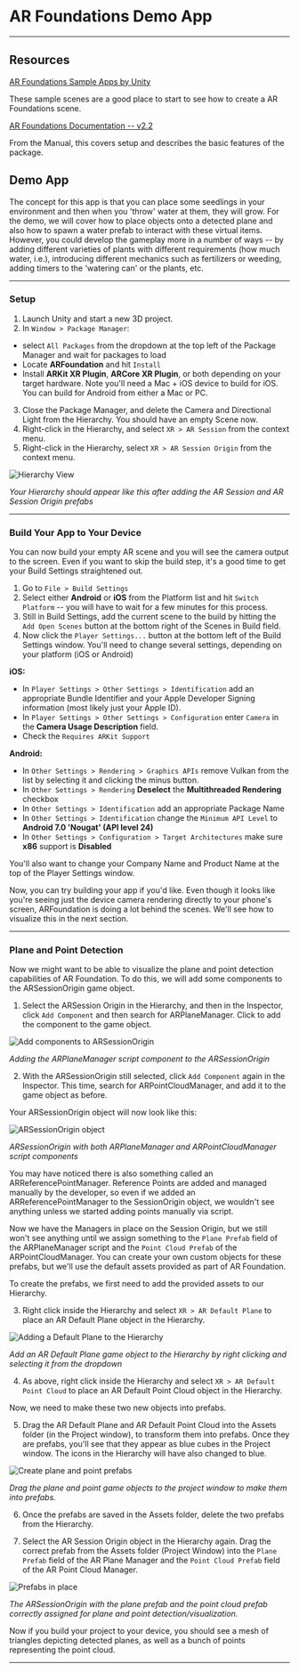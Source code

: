 # AR Foundations Demo App

----
## Resources
[AR Foundations Sample Apps by Unity](https://github.com/Unity-Technologies/arfoundation-samples)

These sample scenes are a good place to start to see how to create a AR Foundations scene.

[AR Foundations Documentation -- v2.2](https://docs.unity3d.com/Packages/com.unity.xr.arfoundation@2.2/manual/index.html)

From the Manual, this covers setup and describes the basic features of the package.

## Demo App
The concept for this app is that you can place some seedlings in your environment and then when you 'throw' water at them, they will grow. For the demo, we will cover how to place objects onto a detected plane and also how to spawn a water prefab to interact with these virtual items. However, you could develop the gameplay more in a number of ways -- by adding different varieties of plants with different requirements (how much water, i.e.), introducing different mechanics such as fertilizers or weeding, adding timers to the 'watering can' or the plants, etc. 

----
### Setup

1. Launch Unity and start a new 3D project.
2. In `Window > Package Manager`:
 - select `All Packages` from the dropdown at the top left of the Package Manager and wait for packages to load
 - Locate **ARFoundation** and hit `Install`
 - Install **ARKit XR Plugin**, **ARCore XR Plugin**, or both depending on your target hardware. Note you'll need a Mac + iOS device to build for iOS. You can build for Android from either a Mac or PC.
3. Close the Package Manager, and delete the Camera and Directional Light from the Hierarchy. You should have an empty Scene now.
4. Right-click in the Hierarchy, and select `XR > AR Session` from the context menu.
5. Right-click in the Hierarchy, select `XR > AR Session Origin` from the context menu.

![Hierarchy View](images/emptyARScene.png)

*Your Hierarchy should appear like this after adding the AR Session and AR Session Origin prefabs*

---

### Build Your App to Your Device

You can now build your empty AR scene and you will see the camera output to the screen. Even if you want to skip the build step, it's a good time to get your Build Settings straightened out.

1. Go to `File > Build Settings`
2. Select either **Android** or **iOS** from the Platform list and hit `Switch Platform` -- you will have to wait for a few minutes for this process.
3. Still in Build Settings, add the current scene to the build by hitting the `Add Open Scenes` button at the bottom right of the Scenes in Build field.
4. Now click the `Player Settings...` button at the bottom left of the Build Settings window. You'll need to change several settings, depending on your platform (iOS or Android)
 
**iOS:**
   
- In `Player Settings > Other Settings > Identification` add an appropriate Bundle Identifier and your Apple Developer Signing information (most likely just your Apple ID).
- In `Player Settings > Other Settings > Configuration` enter `Camera` in the **Camera Usage Description** field.
- Check the `Requires ARKit Support`

**Android:**

 - In `Other Settings > Rendering > Graphics APIs` remove Vulkan from the list by selecting it and clicking the minus button.
 - In `Other Settings > Rendering` **Deselect** the **Multithreaded Rendering** checkbox 
 - In `Other Settings > Identification` add an appropriate Package Name
 - In `Other Settings > Identification` change the `Minimum API Level` to **Android 7.0 'Nougat' (API level 24)**
 - In `Other Settings > Configuration > Target Architectures` make sure **x86** support is **Disabled**

You'll also want to change your Company Name and Product Name at the top of the Player Settings window.

Now, you can try building your app if you'd like. Even though it looks like you're seeing just the device camera rendering directly to your phone's screen, ARFoundation is doing a lot behind the scenes. We'll see how to visualize this in the next section.

----

### Plane and Point Detection

Now we might want to be able to visualize the plane and point detection capabilities of AR Foundation. To do this, we will add some components to the ARSessionOrigin game object.

1. Select the ARSession Origin in the Hierarchy, and then in the Inspector, click `Add Component` and then search for ARPlaneManager. Click to add the component to the game object.

![Add components to ARSessionOrigin](images/planemanager)

*Adding the ARPlaneManager script component to the ARSessionOrigin*

2. With the ARSessionOrigin still selected, click `Add Component` again in the Inspector. This time, search for ARPointCloudManager, and add it to the game object as before.

Your ARSessionOrigin object will now look like this:

![ARSessionOrigin object](images/session.jpg)

*ARSessionOrigin with both ARPlaneManager and ARPointCloudManager script components*

You may have noticed there is also something called an ARReferencePointManager. Reference Points are added and managed manually by the developer, so even if we added an ARReferencePointManager to the SessionOrigin object, we wouldn't see anything unless we started adding points manually via script.

Now we have the Managers in place on the Session Origin, but we still won't see anything until we assign something to the `Plane Prefab` field of the ARPlaneManager script and the `Point Cloud Prefab` of the ARPointCloudManager. You can create your own custom objects for these prefabs, but we'll use the default assets provided as part of AR Foundation.

To create the prefabs, we first need to add the provided assets to our Hierarchy.

3. Right click inside the Hierarchy and select `XR > AR Default Plane` to place an AR Default Plane object in the Hierarchy.

![Adding a Default Plane to the Hierarchy](images/defaultplane.jpg)

*Add an AR Default Plane game object to the Hierarchy by right clicking and selecting it from the dropdown*

4. As above, right click inside the Hierarchy and select `XR > AR Default Point Cloud` to place an AR Default Point Cloud object in the Hierarchy.

Now, we need to make these two new objects into prefabs.

5. Drag the AR Default Plane and AR Default Point Cloud into the Assets folder (in the Project window), to transform them into prefabs. Once they are prefabs, you'll see that they appear as blue cubes in the Project window. The icons in the Hierarchy will have also changed to blue.

![Create plane and point prefabs](images/prefabs.jpg)

*Drag the plane and point game objects to the project window to make them into prefabs.*

6. Once the prefabs are saved in the Assets folder, delete the two prefabs from the Hierarchy.

7. Select the AR Session Origin object in the Hierarchy again. Drag the correct prefab from the Assets folder (Project Window) into the `Plane Prefab` field of the AR Plane Manager and the `Point Cloud Prefab` field of the AR Point Cloud Manager.

![Prefabs in place](images/detection.jpg)

*The ARSessionOrigin with the plane prefab and the point cloud prefab correctly assigned for plane and point detection/visualization.*


Now if you build your project to your device, you should see a mesh of triangles depicting detected planes, as well as a bunch of points representing the point cloud.

---



